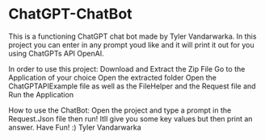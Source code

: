 # ChatGPT-ChatBot
This is a functioning ChatGPT chat bot made by Tyler Vandarwarka. In this project you can enter in any prompt youd like and it will print it out for you using ChatGPTs API OpenAI.

In order to use this project: Download and Extract the Zip File Go to the Application of your choice Open the extracted folder Open the ChatGPTAPIExample file as well as the FileHelper and the Request file and Run the Application

How to use the ChatBot: Open the project and type a prompt in the Request.Json file then run! Itll give you some key values but then print an answer. Have Fun! :) Tyler Vandarwarka
